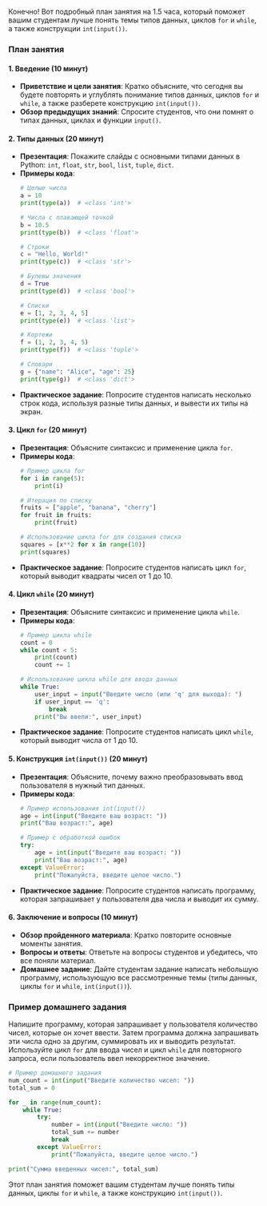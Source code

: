 Конечно! Вот подробный план занятия на 1.5 часа, который поможет вашим студентам лучше понять темы типов данных, циклов `for` и `while`, а также конструкции `int(input())`.

### План занятия

#### 1. Введение (10 минут)
- **Приветствие и цели занятия**: Кратко объясните, что сегодня вы будете повторять и углублять понимание типов данных, циклов `for` и `while`, а также разберете конструкцию `int(input())`.
- **Обзор предыдущих знаний**: Спросите студентов, что они помнят о типах данных, циклах и функции `input()`.

#### 2. Типы данных (20 минут)
- **Презентация**: Покажите слайды с основными типами данных в Python: `int`, `float`, `str`, `bool`, `list`, `tuple`, `dict`.
- **Примеры кода**:
  ```python
  # Целые числа
  a = 10
  print(type(a))  # <class 'int'>

  # Числа с плавающей точкой
  b = 10.5
  print(type(b))  # <class 'float'>

  # Строки
  c = "Hello, World!"
  print(type(c))  # <class 'str'>

  # Булевы значения
  d = True
  print(type(d))  # <class 'bool'>

  # Списки
  e = [1, 2, 3, 4, 5]
  print(type(e))  # <class 'list'>

  # Кортежи
  f = (1, 2, 3, 4, 5)
  print(type(f))  # <class 'tuple'>

  # Словари
  g = {"name": "Alice", "age": 25}
  print(type(g))  # <class 'dict'>
  ```
- **Практическое задание**: Попросите студентов написать несколько строк кода, используя разные типы данных, и вывести их типы на экран.

#### 3. Цикл `for` (20 минут)
- **Презентация**: Объясните синтаксис и применение цикла `for`.
- **Примеры кода**:
  ```python
  # Пример цикла for
  for i in range(5):
      print(i)

  # Итерация по списку
  fruits = ["apple", "banana", "cherry"]
  for fruit in fruits:
      print(fruit)

  # Использование цикла for для создания списка
  squares = [x**2 for x in range(10)]
  print(squares)
  ```
- **Практическое задание**: Попросите студентов написать цикл `for`, который выводит квадраты чисел от 1 до 10.

#### 4. Цикл `while` (20 минут)
- **Презентация**: Объясните синтаксис и применение цикла `while`.
- **Примеры кода**:
  ```python
  # Пример цикла while
  count = 0
  while count < 5:
      print(count)
      count += 1

  # Использование цикла while для ввода данных
  while True:
      user_input = input("Введите число (или 'q' для выхода): ")
      if user_input == 'q':
          break
      print("Вы ввели:", user_input)
  ```
- **Практическое задание**: Попросите студентов написать цикл `while`, который выводит числа от 1 до 10.

#### 5. Конструкция `int(input())` (20 минут)
- **Презентация**: Объясните, почему важно преобразовывать ввод пользователя в нужный тип данных.
- **Примеры кода**:
  ```python
  # Пример использования int(input())
  age = int(input("Введите ваш возраст: "))
  print("Ваш возраст:", age)

  # Пример с обработкой ошибок
  try:
      age = int(input("Введите ваш возраст: "))
      print("Ваш возраст:", age)
  except ValueError:
      print("Пожалуйста, введите целое число.")
  ```
- **Практическое задание**: Попросите студентов написать программу, которая запрашивает у пользователя два числа и выводит их сумму.

#### 6. Заключение и вопросы (10 минут)
- **Обзор пройденного материала**: Кратко повторите основные моменты занятия.
- **Вопросы и ответы**: Ответьте на вопросы студентов и убедитесь, что все поняли материал.
- **Домашнее задание**: Дайте студентам задание написать небольшую программу, использующую все рассмотренные темы (типы данных, циклы `for` и `while`, `int(input())`).

### Пример домашнего задания
Напишите программу, которая запрашивает у пользователя количество чисел, которые он хочет ввести. Затем программа должна запрашивать эти числа одно за другим, суммировать их и выводить результат. Используйте цикл `for` для ввода чисел и цикл `while` для повторного запроса, если пользователь ввел некорректное значение.

```python
# Пример домашнего задания
num_count = int(input("Введите количество чисел: "))
total_sum = 0

for _ in range(num_count):
    while True:
        try:
            number = int(input("Введите число: "))
            total_sum += number
            break
        except ValueError:
            print("Пожалуйста, введите целое число.")

print("Сумма введенных чисел:", total_sum)
```

Этот план занятия поможет вашим студентам лучше понять типы данных, циклы `for` и `while`, а также конструкцию `int(input())`.